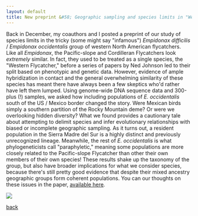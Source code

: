 ```yaml
---
layout: default
title: New preprint &#58; Geographic sampling and species limits in "Western" *Empidonax*
---
```


Back in December, my coauthors and I posted a preprint of our study of species limits in the tricky (some might say "infamous")
*Empidonax difficilis* / *Empidonax occidentalis* group of western North American flycatchers. Like all *Empidonax*, the Pacific-slope
and Cordilleran Flycatchers look *extremely* similar. In fact, they used to be treated as a single species, the "Western Flycatcher,"
before a series of papers by Ned Johnson led to their split based on phenotypic and genetic data. However, evidence of ample hybridization 
in contact and the general overwhelming similarity of these species has meant there have always been a few skeptics who'd rather have left 
them lumped. Using genome-wide DNA sequence data and 300-plus (!) samples, we asked how including populations of *E. occidentalis* south of the 
US / Mexico border changed the story. Were Mexican birds simply a southern partition of the Rocky Mountain deme? Or were we overlooking 
hidden diversity? What we found provides a cautionary tale about attempting to delimit species and infer evolutionary relationships with
biased or incomplete geographic sampling. As it turns out, a resident population in the Sierra Madre del Sur is a highly distinct and previously 
unrecognized lineage. Meanwhile, the rest of *E. occidentalis* is what phylogeneticists call "paraphyletic," meaning some populations are more closely 
related to the Pacific-slope Flycatcher than other their own members of their own species! These results shake up the taxonomy of the group, 
but also have broader implications for what we consider species, because there's still pretty good evidence that despite their mixed ancestry geographic
groups form coherent populations. You can our thoughts on these issues in the paper, [available here](https://doi.org/10.1101/491688). 

![](/images/empids.jpg)

[back](./)
